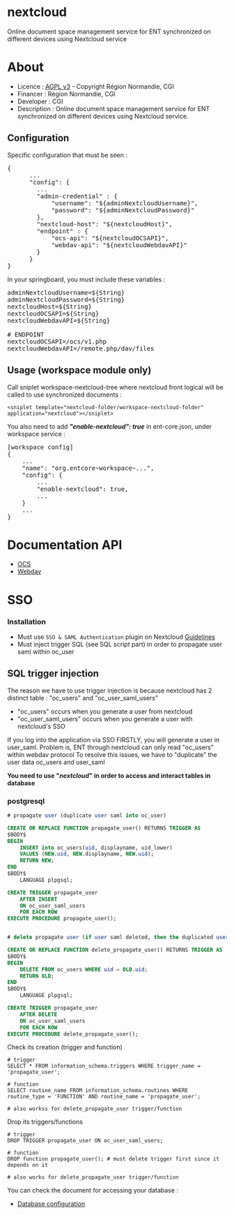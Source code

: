 # nextcloud
Online document space management service for ENT synchronized on different devices using Nextcloud service

# About
* Licence : [AGPL v3](http://www.gnu.org/licenses/agpl.txt) - Copyright Région Normandie, CGI
* Financer : Région Normandie, CGI
* Developer : CGI
* Description : Online document space management service for ENT synchronized on different devices using Nextcloud service.

## Configuration

Specific configuration that must be seen : 
<pre>
{
      ...
      "config": {
        ...
        "admin-credential" : {
            "username": "${adminNextcloudUsername}",
            "password": "${adminNextcloudPassword}"
        },
        "nextcloud-host": "${nextcloudHost}",
        "endpoint" : {
            "ocs-api": "${nextcloudOCSAPI}",
            "webdav-api": "${nextcloudWebdavAPI}"
        }
      }
}
</pre>

In your springboard, you must include these variables :

<pre>
adminNextcloudUsername=${String}
adminNextcloudPassword=${String}
nextcloudHost=${String}
nextcloudOCSAPI=${String}
nextcloudWebdavAPI=${String}

# ENDPOINT
nextcloudOCSAPI=/ocs/v1.php
nextcloudWebdavAPI=/remote.php/dav/files
</pre>


## Usage (workspace module only)

Call sniplet workspace-nextcloud-tree where nextcloud front logical 
will be called to use synchronized documents : 

```
<sniplet template="nextcloud-folder/workspace-nextcloud-folder" application="nextcloud"></sniplet>
```

You also need to add ***"enable-nextcloud": true*** in ent-core.json, under workspace service : 
<pre>
[workspace config]
{
    ...
    "name": "org.entcore~workspace~...",
    "config": {
        ...
        "enable-nextcloud": true,
        ...
    }
    ...
}
</pre>

# Documentation API
* [OCS](https://docs.nextcloud.com/server/latest/developer_manual/client_apis/OCS/ocs-api-overview.html)
* [Webdav](https://docs.nextcloud.com/server/latest/developer_manual/client_apis/WebDAV/basic.html#)

# SSO

### Installation

* Must use `SSO & SAML Authentication` plugin on Nextcloud [Guidelines](https://apps.nextcloud.com/apps/user_saml)
* Must inject trigger SQL (see SQL script part) in order to propagate user saml within oc_user 

## SQL trigger injection

The reason we have to use trigger injection is because nextcloud has 2 distinct table : "oc_users" and "oc_user_saml_users"

* "oc_users" occurs when you generate a user from nextcloud
* "oc_user_saml_users" occurs when you generate a user with nextcloud's SSO

If you log into the application via SSO FIRSTLY, you will generate a user in user_saml.
Problem is, ENT through nextcloud can only read "oc_users" within webdav protocol
To resolve this issues, we have to "duplicate" the user data oc_users and user_saml

**You need to use "_nextcloud_" in order to access and interact tables in database**

### postgresql
```sql
# propagate user (duplicate user saml into oc_user)

CREATE OR REPLACE FUNCTION propagate_user() RETURNS TRIGGER AS
$BODY$
BEGIN
    INSERT into oc_users(uid, displayname, uid_lower)
    VALUES (NEW.uid, NEW.displayname, NEW.uid);
    RETURN NEW;
END
$BODY$
    LANGUAGE plpgsql;

CREATE TRIGGER propagate_user
    AFTER INSERT
    ON oc_user_saml_users
    FOR EACH ROW
EXECUTE PROCEDURE propagate_user();


# delete propagate user (if user saml deleted, then the duplicated user "oc_users" shall be deleted too)

CREATE OR REPLACE FUNCTION delete_propagate_user() RETURNS TRIGGER AS
$BODY$
BEGIN
    DELETE FROM oc_users WHERE uid = OLD.uid;
    RETURN OLD;
END
$BODY$
    LANGUAGE plpgsql;

CREATE TRIGGER propagate_user
    AFTER DELETE
    ON oc_user_saml_users
    FOR EACH ROW
EXECUTE PROCEDURE delete_propagate_user();

```

Check its creation (trigger and function)
```postgresql
# trigger
SELECT * FROM information_schema.triggers WHERE trigger_name = 'propagate_user'; 

# function
SELECT routine_name FROM information_schema.routines WHERE routine_type = 'FUNCTION' AND routine_name = 'propagate_user';

# also workss for delete_propagate_user trigger/function
```

Drop its triggers/functions
```postgresql
# trigger
DROP TRIGGER propagate_user ON oc_user_saml_users;

# function
DROP function propagate_user(); # must delete trigger first since it depends on it

# also works for delete_propagate_user trigger/function
```

You can check the document for accessing your database :
* [Database configuration](https://docs.nextcloud.com/server/latest/admin_manual/configuration_database/linux_database_configuration.html)

